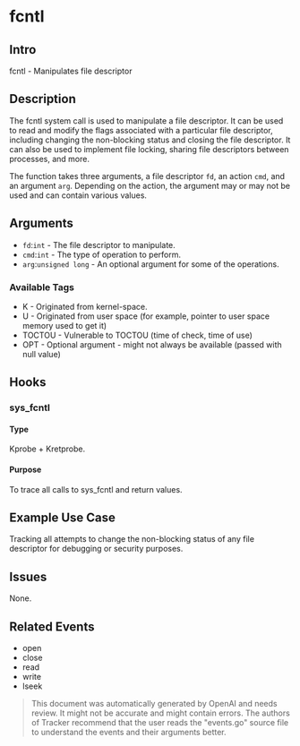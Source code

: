 
# fcntl

## Intro
fcntl - Manipulates file descriptor

## Description
The fcntl system call is used to manipulate a file descriptor.  It can be used to read and modify the flags associated with a particular file descriptor, including changing the non-blocking status and closing the file descriptor. It can also be used to implement file locking, sharing file descriptors between processes, and more.

The function takes three arguments, a file descriptor ``fd``, an action ``cmd``, and an argument ``arg``. Depending on the action, the argument may or may not be used and can contain various values.

## Arguments
* `fd`:`int` - The file descriptor to manipulate.
* `cmd`:`int` - The type of operation to perform.
* `arg`:`unsigned long` - An optional argument for some of the operations.

### Available Tags
* K - Originated from kernel-space.
* U - Originated from user space (for example, pointer to user space memory used to get it)
* TOCTOU - Vulnerable to TOCTOU (time of check, time of use)
* OPT - Optional argument - might not always be available (passed with null value)

## Hooks
### sys_fcntl
#### Type
Kprobe + Kretprobe.
#### Purpose
To trace all calls to sys_fcntl and return values.

## Example Use Case
Tracking all attempts to change the non-blocking status of any file descriptor for debugging or security purposes.

## Issues
None.

## Related Events
* open
* close
* read
* write
* lseek

> This document was automatically generated by OpenAI and needs review. It might
> not be accurate and might contain errors. The authors of Tracker recommend that
> the user reads the "events.go" source file to understand the events and their
> arguments better.
